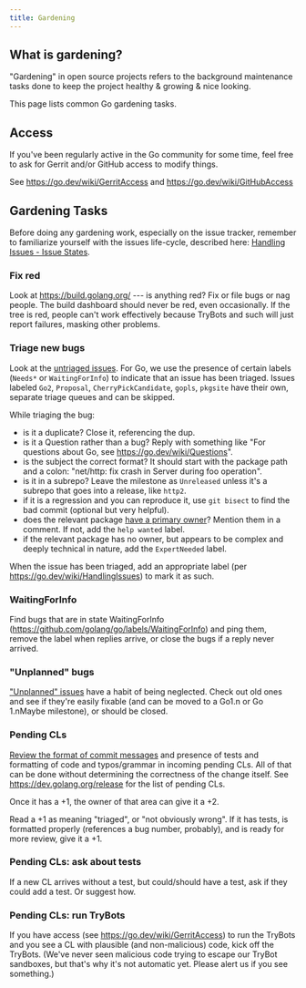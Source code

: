 ```yaml
---
title: Gardening
---
```


## What is gardening?

"Gardening" in open source projects refers to the background maintenance tasks done to keep the project healthy & growing & nice looking.

This page lists common Go gardening tasks.

## Access

If you've been regularly active in the Go community for some time, feel free to ask for Gerrit and/or GitHub access to modify things.

See https://go.dev/wiki/GerritAccess and https://go.dev/wiki/GitHubAccess

## Gardening Tasks

Before doing any gardening work, especially on the issue tracker, remember to familiarize yourself with the issues life-cycle, described here: [Handling Issues - Issue States](/wiki/HandlingIssues#issue-states).

### Fix red

Look at https://build.golang.org/ --- is anything red? Fix or file bugs or nag people. The build dashboard should never be red, even occasionally. If the tree is red, people can't work effectively because TryBots and such will just report failures, masking other problems.

### Triage new bugs

Look at the [untriaged issues](https://github.com/golang/go/issues?q=is%3Aopen+is%3Aissue+-label%3ANeedsInvestigation+-label%3ANeedsFix+-label%3AFixPending+-label%3ANeedsDecision+-label%3AWaitingForInfo+-label%3AGo2+-label%3AProposal+-label%3ACherryPickCandidate+-label%3ACherryPickApproved+no%3Aassignee+created%3A%3E2019-01-01+-label%3Agopls+-label%3Apkgsite). For Go, we use the presence of certain labels (`Needs*` or `WaitingForInfo`) to indicate that an issue has been triaged. Issues labeled `Go2`, `Proposal`, `CherryPickCandidate`, `gopls`, `pkgsite` have their own, separate triage queues and can be skipped.

While triaging the bug:

* is it a duplicate? Close it, referencing the dup.
* is it a Question rather than a bug? Reply with something like "For questions about Go, see https://go.dev/wiki/Questions".
* is the subject the correct format? It should start with the package path and a colon: "net/http: fix crash in Server during foo operation".
* is it in a subrepo? Leave the milestone as `Unreleased` unless it's a subrepo that goes into a release, like `http2`.
* if it is a regression and you can reproduce it, use `git bisect` to find the bad commit (optional but very helpful).
* does the relevant package [have a primary owner](https://dev.golang.org/owners)? Mention them in a comment. If not, add the `help wanted` label.
* if the relevant package has no owner, but appears to be complex and deeply technical in nature, add the `ExpertNeeded` label.

When the issue has been triaged, add an appropriate label (per https://go.dev/wiki/HandlingIssues) to mark it as such.

### WaitingForInfo

Find bugs that are in state WaitingForInfo (https://github.com/golang/go/labels/WaitingForInfo) and ping them, remove the label when replies arrive, or close the bugs if a reply never arrived.

### "Unplanned" bugs

["Unplanned" issues](https://github.com/golang/go/issues?utf8=%E2%9C%93&q=is%3Aissue%20is%3Aopen%20milestone%3AUnplanned%20sort%3Aupdated-asc%20-label%3AGo2%20-label%3ALanguageChange) have a habit of being neglected. Check out old ones and see if they're easily fixable (and can be moved to a Go1.n or Go 1.nMaybe milestone), or should be closed.

### Pending CLs

[Review the format of commit messages](https://go.dev/doc/contribute#commit_messages) and presence of tests and formatting of code and typos/grammar in incoming pending CLs. All of that can be done without determining the correctness of the change itself. See  https://dev.golang.org/release for the list of pending CLs.

Once it has a +1, the owner of that area can give it a +2.

Read a +1 as meaning "triaged", or "not obviously wrong". If it has tests, is formatted properly (references a bug number, probably), and is ready for more review, give it a +1.

### Pending CLs: ask about tests

If a new CL arrives without a test, but could/should have a test, ask if they could add a test. Or suggest how.

### Pending CLs: run TryBots

If you have access (see https://go.dev/wiki/GerritAccess) to run the TryBots and you see a CL with plausible (and non-malicious) code, kick off the TryBots. (We've never seen malicious code trying to escape our TryBot sandboxes, but that's why it's not automatic yet. Please alert us if you see something.)


